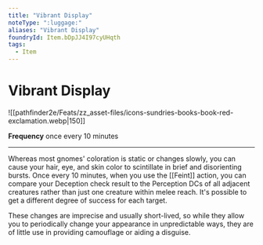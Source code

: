 ```yaml
---
title: "Vibrant Display"
noteType: ":luggage:"
aliases: "Vibrant Display"
foundryId: Item.bDpJJ4I97cyUHqth
tags:
  - Item
---
```


# Vibrant Display
![[pathfinder2e/Feats/zz_asset-files/icons-sundries-books-book-red-exclamation.webp|150]]

**Frequency** once every 10 minutes

* * *

Whereas most gnomes' coloration is static or changes slowly, you can cause your hair, eye, and skin color to scintillate in brief and disorienting bursts. Once every 10 minutes, when you use the [[Feint]] action, you can compare your Deception check result to the Perception DCs of all adjacent creatures rather than just one creature within melee reach. It's possible to get a different degree of success for each target.

These changes are imprecise and usually short-lived, so while they allow you to periodically change your appearance in unpredictable ways, they are of little use in providing camouflage or aiding a disguise.
